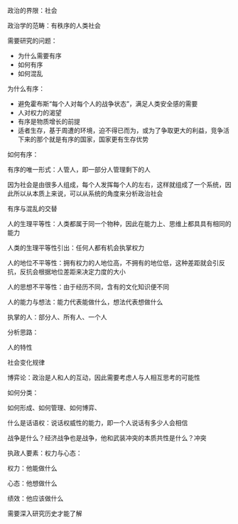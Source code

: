 政治的界限：社会

政治学的范畴：有秩序的人类社会

需要研究的问题：

- 为什么需要有序
- 如何有序
- 如何混乱

为什么有序：

- 避免霍布斯“每个人对每个人的战争状态”，满足人类安全感的需要
- 人对权力的渴望
- 有序是物质增长的前提
- 适者生存，基于周遭的环境，迫不得已而为，或为了争取更大的利益，竞争活下来的那个就是有序的国家，国家更有生存优势

如何有序：

有序的唯一形式：人管人，即一部分人管理剩下的人

因为社会是由很多人组成，每个人发挥每个人的左右，这样就组成了一个系统，因此所以从本质上来说，可以从系统的角度来分析政治社会

有序与混乱的交替

人的生理平等性：人类都属于同一个物种，因此在能力上、思维上都具具有相同的能力

人类的生理平等性引出：任何人都有机会执掌权力

人的地位不平等性：拥有权力的人地位高，不拥有的地位低，这种差距就会引反抗，反抗会根据地位差距来决定力度的大小

人的思想不平等性：由于经历不同，含有的文化知识便不同

人的能力与想法：能力代表能做什么，想法代表想做什么

执掌的人：部分人、所有人、一个人

分析思路：

人的特性

社会变化规律

博弈论：政治是人和人的互动，因此需要考虑人与人相互思考的可能性

如何分类：

如何形成、如何管理、如何博弈、

什么是话语权：说话权威性的能力，即一个人说话有多少人会相信

战争是什么？经济战争也是战争，他和武装冲突的本质共性是什么？冲突

执政人要素：权力与心态：

权力：他能做什么

心态：他想做什么

绩效：他应该做什么

需要深入研究历史才能了解
